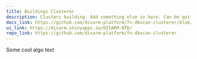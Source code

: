```yaml
---
title: Buildings Clusterer
description: Clusters building. Add something else in here. Can be quite long, shoudl wrap. an be quite long, shoudl wrap. Clusters building. Add something else in here. Can be quite long, shoudl wrap. Clusters building. Add something else in here. Can be quite long, shoudl wrap. Clusterething else in here. Can be quite long, shoudl wrap. Clusters building. Add something else in here. Can be quite long, shoudl wrap.
docs_link: https://github.com/disarm-platform/fn-dbscan-clusterer/blob/master/SPECS.md
ui_link: https://disarm.shinyapps.io/DISARM-NTD/
repo_link: https://github.com/disarm-platform/fn-dbscan-clusterer
---
```


Some cool algo text
